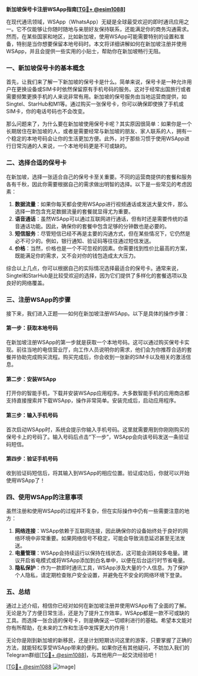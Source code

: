 **新加坡保号卡注册WSApp指南[[TG💪+ @esim1088](https://t.me/s/esim1088)]**

在现代通讯领域，WSApp（WhatsApp）无疑是全球最受欢迎的即时通讯应用之一。它不仅能够让你随时随地与亲朋好友保持联系，还能满足你的商务沟通需求。然而，在某些国家和地区，比如新加坡，使用WSApp可能需要特别的设置和准备，特别是当你想要保留本地号码时。本文将详细讲解如何在新加坡注册并使用WSApp，并且会提供一些实用的小贴士，帮助你在新加坡畅行无阻。

### 一、新加坡保号卡的基本概念

首先，让我们来了解一下新加坡的保号卡是什么。简单来说，保号卡是一种允许用户在更换设备或SIM卡时依然保留原有手机号码的服务。这对于经常出国旅行或者需要频繁更换手机的人来说非常有用。新加坡的保号服务由当地运营商提供，如Singtel、StarHub和M1等。通过购买一张保号卡，你可以确保即使换了手机或SIM卡，你的电话号码也不会改变。

那么问题来了，为什么要在新加坡使用保号卡呢？其实原因很简单：如果你是一个长期居住在新加坡的人，或者是需要经常与新加坡的朋友、家人联系的人，拥有一个稳定的本地号码会让你的生活更加方便。此外，对于那些习惯于使用WSApp进行日常沟通的人来说，一个本地号码更是不可或缺的。

### 二、选择合适的保号卡

在新加坡，选择一张适合自己的保号卡至关重要。不同的运营商提供的套餐和服务各有千秋，因此你需要根据自己的需求做出明智的选择。以下是一些常见的考虑因素：

1. **数据流量**：如果你每天都会使用WSApp进行视频通话或发送大量文件，那么选择一款包含充足数据流量的套餐就显得尤为重要。
2. **语音通话**：虽然WSApp可以通过互联网进行通话，但有时还是需要传统的语音通话功能。因此，确保你的套餐中包含足够的分钟数也是必要的。
3. **短信服务**：尽管短信已经不再是主要的沟通方式，但在某些情况下，它仍然是必不可少的。例如，银行通知、验证码等往往通过短信发送。
4. **价格**：当然，价格也是一个不可忽视的因素。你需要找到性价比最高的方案，既能满足你的需求，又不会对你的钱包造成太大压力。

综合以上几点，你可以根据自己的实际情况选择最适合的保号卡。通常来说，Singtel和StarHub是比较受欢迎的选择，因为它们提供了多样化的套餐选项以及良好的网络覆盖。

### 三、注册WSApp的步骤

接下来，我们进入正题——如何在新加坡注册WSApp。以下是具体的操作步骤：

#### 第一步：获取本地号码

在新加坡注册WSApp的第一步就是获取一个本地号码。这可以通过购买保号卡实现。前往当地的电信营业厅，向工作人员说明你的需求，他们会为你推荐合适的套餐并协助完成购买流程。购买完成后，你会收到一张新的SIM卡以及相关的激活信息。

#### 第二步：安装WSApp

打开你的智能手机，下载并安装WSApp应用程序。大多数智能手机的应用商店都支持直接搜索并下载WSApp，操作非常简单。安装完成后，启动应用程序。

#### 第三步：输入手机号码

首次启动WSApp时，系统会提示你输入手机号码。这里就需要用到你刚刚购买的保号卡上的号码了。输入号码后点击“下一步”，WSApp会向该号码发送一条验证码短信。

#### 第四步：验证手机号码

收到验证码短信后，将其输入到WSApp的相应位置。验证成功后，你就可以开始使用WSApp了！

### 四、使用WSApp的注意事项

虽然注册和使用WSApp的过程并不复杂，但在实际操作中仍有一些需要注意的地方：

1. **网络连接**：WSApp依赖于互联网连接，因此确保你的设备始终处于良好的网络环境中非常重要。如果网络信号不稳定，可能会导致消息延迟甚至无法发送。
2. **电量管理**：WSApp会持续运行以保持在线状态，这可能会消耗较多电量。建议开启省电模式或将WSApp添加到白名单中，以便在后台运行时节省电量。
3. **隐私保护**：作为一款即时通讯工具，WSApp涉及大量的个人信息。为了保护个人隐私，请定期检查账户安全设置，并避免在不安全的网络环境下登录。

### 五、总结

通过上述介绍，相信你已经对如何在新加坡注册并使用WSApp有了全面的了解。无论是为了方便日常生活，还是为了提升工作效率，WSApp都是一款不可或缺的工具。而选择一张合适的保号卡，则是确保这一切顺利进行的基础。希望本文能对你有所帮助，在未来的工作和生活中发挥更大的作用！

无论你是刚到新加坡的新移民，还是计划短期访问这里的游客，只要掌握了正确的方法，就能轻松享受WSApp带来的便利。如果你还有其他疑问，不妨加入我们的Telegram群组[[TG💪+ @esim1088](https://t.me/s/esim1088)]，与其他用户一起交流经验吧！

[[TG💪+ @esim1088](https://t.me/s/esim1088) ![Image](https://i.postimg.cc/4NQfJmqS/Snipaste-2025-05-13-00-14-12.png)]